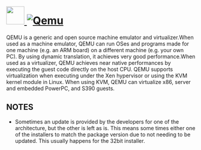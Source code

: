 # [<img src="https://cdn.jsdelivr.net/gh/AdmiringWorm/chocolatey-packages@3b29b52bbae47f2ef24f6b07947c3d80f6d6309c/automatic/qemu/icons/48x48.png" height="48" width="48" /> ![Qemu](https://img.shields.io/chocolatey/v/qemu.svg?label=Qemu&style=for-the-badge)](https://community.chocolatey.org/packages/qemu)

QEMU is a generic and open source machine emulator and virtualizer.When used as a machine emulator, QEMU can run OSes and programs made for one machine (e.g. an ARM board) on a different machine (e.g. your own PC). By using dynamic translation, it achieves very good performance.When used as a virtualizer, QEMU achieves near native performances by executing the guest code directly on the host CPU. QEMU supports virtualization when executing under the Xen hypervisor or using the KVM kernel module in Linux. When using KVM, QEMU can virtualize x86, server and embedded PowerPC, and S390 guests.

## NOTES

- Sometimes an update is provided by the developers for one of the architecture, but the other is left as is.
  This means some times either one of the installers to match the package version due to not needing to be updated.
  This usually happens for the 32bit installer.

